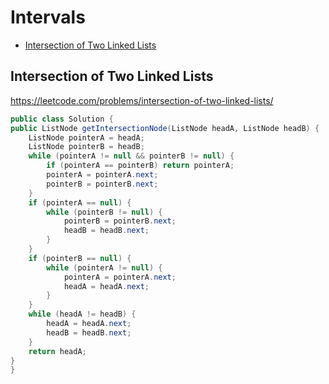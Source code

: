 # Intervals

+ [Intersection of Two Linked Lists](#intersection-of-two-linked-lists)

[MDLink]: <>

## Intersection of Two Linked Lists

https://leetcode.com/problems/intersection-of-two-linked-lists/

```java
public class Solution {
public ListNode getIntersectionNode(ListNode headA, ListNode headB) {
    ListNode pointerA = headA;
    ListNode pointerB = headB;
    while (pointerA != null && pointerB != null) {
        if (pointerA == pointerB) return pointerA;
        pointerA = pointerA.next;
        pointerB = pointerB.next;
    }
    if (pointerA == null) {
        while (pointerB != null) {
            pointerB = pointerB.next;
            headB = headB.next;
        }
    }
    if (pointerB == null) {
        while (pointerA != null) {
            pointerA = pointerA.next;
            headA = headA.next;
        }
    }
    while (headA != headB) {
        headA = headA.next;
        headB = headB.next;
    }
    return headA;
}
}
```

[Solution]: <>